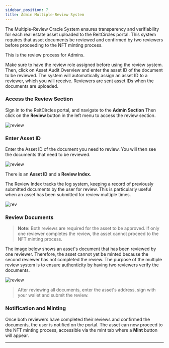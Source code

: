 ```yaml
---
sidebar_position: 7
title: Admin Multiple-Review System
---
```


The Multiple-Review Oracle System ensures transparency and verifiability for each real estate asset uploaded to the ReitCircles portal. This system requires that asset documents be reviewed and confirmed by two reviewers before proceeding to the NFT minting process.

This is the review process for Admins.

Make sure to have the review role assigned before using the review system. Then, click on Asset Audit Overview and enter the asset ID of the document to be reviewed. The system will automatically assign an asset ID to a reviewer, which you will receive. Reviewers are sent asset IDs when the documents are uploaded.

### Access the Review Section

Sign in to the ReitCircles portal, and navigate to the **Admin Section** Then click on the **Review** button in the left menu to access the review section.

![review](/img/rev/review.png)

### Enter Asset ID

Enter the Asset ID of the document you need to review. You will then see the documents that need to be reviewed.

![review](/img/rev/main-revvv.png)

There is an **Asset ID** and a **Review Index**.

The Review Index tracks the log system, keeping a record of previously submitted documents by the user for review. This is particularly useful when an asset has been submitted for review multiple times.

![rev](/img/rev/ui-rev.png)

### Review Documents

> **Note:** Both reviews are required for the asset to be approved. If only one reviewer completes the review, the asset cannot proceed to the NFT minting process.

The image below shows an asset's document that has been reviewed by one reviewer. Therefore, the asset cannot yet be minted because the second reviewer has not completed the review. The purpose of the multiple review system is to ensure authenticity by having two reviewers verify the documents.


![review](/img/rev/rev-one.png)

> After reviewing all documents, enter the asset's address, sign with your wallet and submit the review.

### Notification and Minting

Once both reviewers have completed their reviews and confirmed the documents, the user is notified on the portal. The asset can now proceed to the NFT minting process, accessible via the mint tab where a **Mint** button will appear.

---